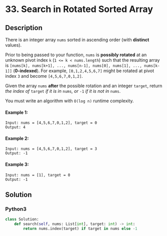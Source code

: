 # 33. Search in Rotated Sorted Array

## Description
There is an integer array `nums` sorted in ascending order (with **distinct** values).

Prior to being passed to your function, `nums` is **possibly rotated** at an unknown pivot index `k` (`1 <= k < nums.length`) such that the resulting array is `[nums[k], nums[k+1], ..., nums[n-1], nums[0], nums[1], ..., nums[k-1]]` (**0-indexed**). For example, `[0,1,2,4,5,6,7]` might be rotated at pivot index `3` and become `[4,5,6,7,0,1,2]`.

Given the array `nums` **after** the possible rotation and an integer `target`, return *the index of* `target` *if it is in* `nums`*, or* `-1` *if it is not in* `nums`.

You must write an algorithm with `O(log n)` runtime complexity.

#### Example 1:
```
Input: nums = [4,5,6,7,0,1,2], target = 0
Output: 4
```
#### Example 2:
```
Input: nums = [4,5,6,7,0,1,2], target = 3
Output: -1
```
#### Example 3:
```
Input: nums = [1], target = 0
Output: -1
```


## Solution

### Python3
```python
class Solution:
    def search(self, nums: List[int], target: int) -> int:
        return nums.index(target) if target in nums else -1
```